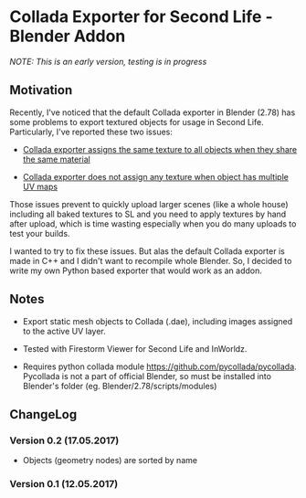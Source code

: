  # Collada Exporter for Second Life - Blender Addon
 
 *NOTE: This is an early version, testing is in progress*


## Motivation

Recently, I've noticed that the default Collada exporter in Blender (2.78) has some problems to export textured objects for usage in Second Life. Particularly, I've reported these two issues:

* [Collada exporter assigns the same texture to all objects when they share the same material](https://developer.blender.org/T51259)

* [Collada exporter does not assign any texture when object has multiple UV maps](https://developer.blender.org/T51288)

Those issues prevent to quickly upload larger scenes (like a whole house) including all baked textures to SL and you need to apply textures by hand after upload, which is time wasting especially when you do many uploads to test your builds.

I wanted to try to fix these issues. But alas the default Collada exporter is made in C++ and I didn't want to recompile whole Blender. So, I decided to write my own Python based exporter that would work as an addon.


## Notes

* Export static mesh objects to Collada (.dae), including images assigned to the active UV layer.

* Tested with Firestorm Viewer for Second Life and InWorldz.

* Requires python collada module https://github.com/pycollada/pycollada. Pycollada is not a part of official Blender, so must be installed into Blender's folder (eg. Blender/2.78/scripts/modules)


## ChangeLog

### Version 0.2 (17.05.2017)
- Objects (geometry nodes) are sorted by name

### Version 0.1 (12.05.2017)
